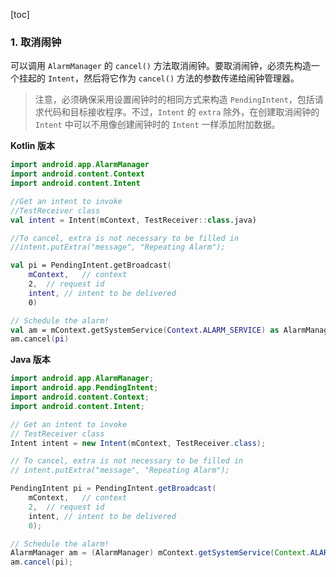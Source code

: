 [toc]

### 1. 取消闹钟

可以调用 `AlarmManager` 的 `cancel()` 方法取消闹钟。要取消闹钟，必须先构造一个挂起的 `Intent`，然后将它作为 `cancel()` 方法的参数传递给闹钟管理器。

> 注意，必须确保采用设置闹钟时的相同方式来构造 `PendingIntent`，包括请求代码和目标接收程序。不过，`Intent` 的 `extra` 除外，在创建取消闹钟的 `Intent` 中可以不用像创建闹钟时的 `Intent` 一样添加附加数据。

**Kotlin 版本**

```kotlin
import android.app.AlarmManager
import android.content.Context
import android.content.Intent

//Get an intent to invoke
//TestReceiver class
val intent = Intent(mContext, TestReceiver::class.java)

//To cancel, extra is not necessary to be filled in
//intent.putExtra("message", "Repeating Alarm");

val pi = PendingIntent.getBroadcast(
    mContext,   // context
    2,  // request id
    intent, // intent to be delivered
    0)

// Schedule the alarm!
val am = mContext.getSystemService(Context.ALARM_SERVICE) as AlarmManager
am.cancel(pi)
```

**Java 版本**

```java
import android.app.AlarmManager;
import android.app.PendingIntent;
import android.content.Context;
import android.content.Intent;

// Get an intent to invoke
// TestReceiver class
Intent intent = new Intent(mContext, TestReceiver.class);

// To cancel, extra is not necessary to be filled in
// intent.putExtra("message", "Repeating Alarm");

PendingIntent pi = PendingIntent.getBroadcast(
    mContext,   // context
    2,  // request id
    intent, // intent to be delivered
    0);

// Schedule the alarm!
AlarmManager am = (AlarmManager) mContext.getSystemService(Context.ALARM_SERVICE);
am.cancel(pi);
```

